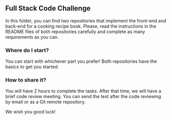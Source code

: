 ## Full Stack Code Challenge

In this folder, you can find two repositories that implement the front-end and back-end for a cooking recipe book.
Please, read the instructions in the README files of both repositories carefully and complete as many requirements as you can. 

### Where do I start?

You can start with whichever part you prefer! Both repositories have the basics to get you started.

### How to share it?

You will have 2 hours to complete the tasks. After that time, we will have a brief code review meeting.
You can send the test after the code reviewing by email or as a Git remote repository.

We wish you good luck!
